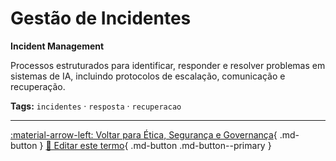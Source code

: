 # Gestão de Incidentes

**Incident Management**

Processos estruturados para identificar, responder e resolver problemas em sistemas de IA, incluindo protocolos de escalação, comunicação e recuperação.


**Tags:** `incidentes` · `resposta` · `recuperacao`

---

[:material-arrow-left: Voltar para Ética, Segurança e Governança](index.md){ .md-button }
[📝 Editar este termo](https://github.com/seu-usuario/glossario-ia/edit/main/glossario.yaml){ .md-button .md-button--primary }

